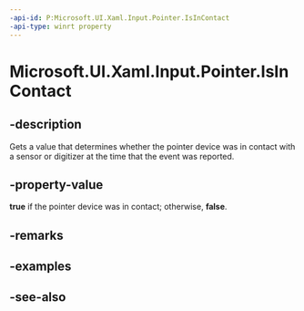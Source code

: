 ```yaml
---
-api-id: P:Microsoft.UI.Xaml.Input.Pointer.IsInContact
-api-type: winrt property
---
```


<!-- Property syntax
public bool IsInContact { get; }
-->

# Microsoft.UI.Xaml.Input.Pointer.IsInContact

## -description
Gets a value that determines whether the pointer device was in contact with a sensor or digitizer at the time that the event was reported.

## -property-value
**true** if the pointer device was in contact; otherwise, **false**.

## -remarks

## -examples

## -see-also
